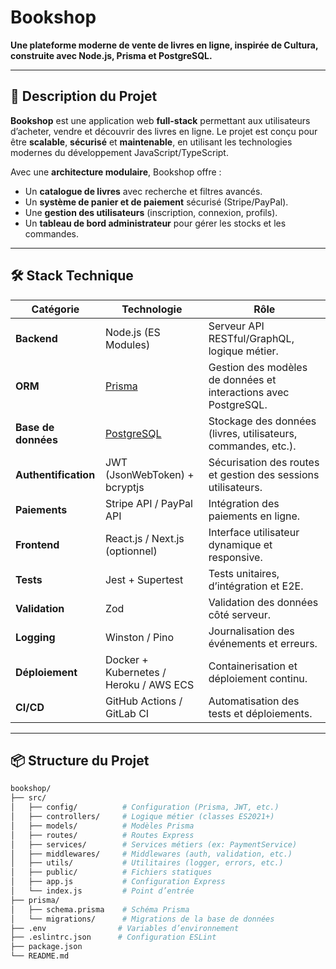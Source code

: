 # Bookshop

**Une plateforme moderne de vente de livres en ligne, inspirée de Cultura, construite avec Node.js, Prisma et PostgreSQL.**

---

## 📌 Description du Projet

**Bookshop** est une application web **full-stack** permettant aux utilisateurs d’acheter, vendre et découvrir des livres en ligne. Le projet est conçu pour être **scalable**, **sécurisé** et **maintenable**, en utilisant les technologies modernes du développement JavaScript/TypeScript.

Avec une **architecture modulaire**, Bookshop offre :
- Un **catalogue de livres** avec recherche et filtres avancés.
- Un **système de panier et de paiement** sécurisé (Stripe/PayPal).
- Une **gestion des utilisateurs** (inscription, connexion, profils).
- Un **tableau de bord administrateur** pour gérer les stocks et les commandes.

---

## 🛠 Stack Technique

| Catégorie          | Technologie                                                                 | Rôle                                                                                     |
|--------------------|-----------------------------------------------------------------------------|------------------------------------------------------------------------------------------|
| **Backend**        | Node.js (ES Modules)                                                        | Serveur API RESTful/GraphQL, logique métier.                                              |
| **ORM**           | [Prisma](https://www.prisma.io/)                                           | Gestion des modèles de données et interactions avec PostgreSQL.                         |
| **Base de données** | [PostgreSQL](https://www.postgresql.org/)                                  | Stockage des données (livres, utilisateurs, commandes, etc.).                          |
| **Authentification** | JWT (JsonWebToken) + bcryptjs                              | Sécurisation des routes et gestion des sessions utilisateurs.                           |
| **Paiements**     | Stripe API / PayPal API                                                     | Intégration des paiements en ligne.                                                      |
| **Frontend**      | React.js / Next.js (optionnel)                                             | Interface utilisateur dynamique et responsive.                                           |
| **Tests**         | Jest + Supertest                                                           | Tests unitaires, d’intégration et E2E.                                                   |
| **Validation**    | Zod                                                                         | Validation des données côté serveur.                                                    |
| **Logging**       | Winston / Pino                                                              | Journalisation des événements et erreurs.                                               |
| **Déploiement**   | Docker + Kubernetes / Heroku / AWS ECS                                     | Containerisation et déploiement continu.                                                |
| **CI/CD**         | GitHub Actions / GitLab CI                                                  | Automatisation des tests et déploiements.                                               |

---

## 📦 Structure du Projet

```bash
bookshop/
├── src/
│   ├── config/          # Configuration (Prisma, JWT, etc.)
│   ├── controllers/     # Logique métier (classes ES2021+)
│   ├── models/          # Modèles Prisma
│   ├── routes/          # Routes Express
│   ├── services/        # Services métiers (ex: PaymentService)
│   ├── middlewares/     # Middlewares (auth, validation, etc.)
│   ├── utils/           # Utilitaires (logger, errors, etc.)
│   ├── public/          # Fichiers statiques
│   ├── app.js           # Configuration Express
│   └── index.js         # Point d’entrée
├── prisma/
│   ├── schema.prisma    # Schéma Prisma
│   └── migrations/      # Migrations de la base de données
├── .env                # Variables d’environnement
├── .eslintrc.json      # Configuration ESLint
├── package.json
└── README.md

